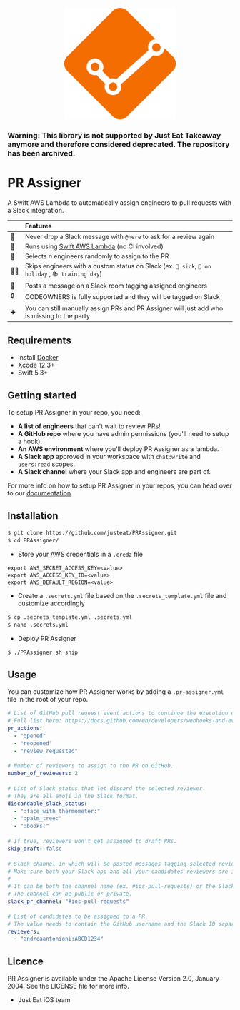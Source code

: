 <p align=center>
<img src="./assets/pr_assigner_logo.png" alt="logo" width="250" height="250"/>
</p>

### Warning: This library is not supported by Just Eat Takeaway anymore and therefore considered deprecated. The repository has been archived.

# PR Assigner
A Swift AWS Lambda to automatically assign engineers to pull requests with a Slack integration.

|         | Features           |
| ------------- |:-------------|
| 🙅 | Never drop a Slack message with `@here` to ask for a review again |
| 🚀 | Runs using [Swift AWS Lambda](https://github.com/swift-server/swift-aws-lambda-runtime) (no CI involved) |
| 👤 | Selects *n* engineers randomly to assign to the PR |
| 🤙🏻 | Skips engineers with a custom status on Slack (ex. `🤒 sick`, `🌴 on holiday` , `📚 training day`) |
| 💬 | Posts a message on a Slack room tagging assigned engineers |
| 🔒 | CODEOWNERS is fully supported and they will be tagged on Slack |
| ➕ | You can still manually assign PRs and PR Assigner will just add who is missing to the party |

## Requirements
* Install [Docker](https://docs.docker.com/get-docker/)
* Xcode 12.3+
* Swift 5.3+

## Getting started
To setup PR Assigner in your repo, you need:
* **A list of engineers** that can't wait to review PRs!
* **A GitHub repo** where you have admin permissions (you'll need to setup a hook).
* **An AWS environment** where you'll deploy PR Assigner as a lambda.
* **A Slack app** approved in your workspace with `chat:write` and `users:read` scopes.
* **A Slack channel** where your Slack app and engineers are part of.

For more info on how to setup PR Assigner in your repos, you can head over to our [documentation](./docs/Documentation.md).

## Installation
```sh
$ git clone https://github.com/justeat/PRAssigner.git
$ cd PRAssigner/
```

- Store your AWS credentials in a `.credz` file

```
export AWS_SECRET_ACCESS_KEY=<value>
export AWS_ACCESS_KEY_ID=<value>
export AWS_DEFAULT_REGION=<value>
```

- Create a `.secrets.yml` file based on the `.secrets_template.yml` file and customize accordingly

```sh
$ cp .secrets_template.yml .secrets.yml
$ nano .secrets.yml
```

- Deploy PR Assigner

```sh
$ ./PRAssigner.sh ship
```

## Usage
You can customize how PR Assigner works by adding a `.pr-assigner.yml` file in the root of your repo.

```yml
# List of GitHub pull request event actions to continue the execution of PR Assigner.
# Full list here: https://docs.github.com/en/developers/webhooks-and-events/github-event-types#pullrequestevent
pr_actions:
  - "opened"
  - "reopened"
  - "review_requested"

# Number of reviewers to assign to the PR on GitHub.
number_of_reviewers: 2

# List of Slack status that let discard the selected reviewer.
# They are all emoji in the Slack format.
discardable_slack_status:
  - ":face_with_thermometer:"
  - ":palm_tree:"
  - ":books:"

# If true, reviewers won't get assigned to draft PRs.
skip_draft: false

# Slack channel in which will be posted messages tagging selected reviewers.
# Make sure both your Slack app and all your candidates reviewers are invited in this channel.
#
# It can be both the channel name (ex. #ios-pull-requests) or the Slack ID.
# The channel can be public or private.
slack_pr_channel: "#ios-pull-requests"

# List of candidates to be assigned to a PR.
# The value needs to contain the GitHub username and the Slack ID separate by ":" (ex. "andreaantonioni:ABCD1234").
reviewers:
  - "andreaantonioni:ABCD1234"
```

## Licence
PR Assigner is available under the Apache License Version 2.0, January 2004. See the LICENSE file for more info.

* Just Eat iOS team
